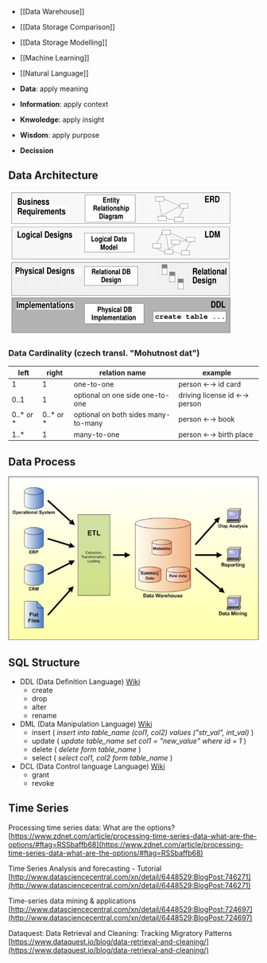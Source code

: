 - [[Data Warehouse]]
- [[Data Storage Comparison]]
- [[Data Storage Modelling]]
- [[Machine Learning]]
- [[Natural Language]]


- **Data**: apply meaning
- **Information**: apply context
- **Knwoledge**: apply insight
- **Wisdom**: apply purpose
- **Decission**



## Data Architecture
![DataArchitecture](DataArchitecture.png)

### Data Cardinality (czech transl. "Mohutnost dat")

| left | right | relation name  | example|
|------|-------|----------------|---------|
| 1 | 1 | one-to-one | person ←→ id card|
| 0..1 | 1 | optional on one side one-to-one | driving license id ←→ person|
| 0..* or * | 0..* or * | optional on both sides many-to-many | person ←→ book|
| 1..* | 1 | many-to-one | person ←→ birth place |


## Data Process

![DataProcess](DataProcessStore.jpg)


## SQL Structure

- DDL (Data Definition Language) [Wiki](https://en.wikipedia.org/wiki/Data_definition_language)
    - create
    - drop
    - alter
    - rename
- DML (Data Manipulation Language) [Wiki](https://en.wikipedia.org/wiki/Data_manipulation_language)
    - insert ( *insert into table_name (col1, col2) values ("str_val", int_val)* )
    - update ( *update table_name set col1 = "new_value" where id = 1* )
    - delete ( *delete form table_name* )
    - select ( *select col1, col2 form table_name* )
- DCL (Data Control language Language) [Wiki](http://github.com)
    - grant
    - revoke



## Time Series

Processing time series data: What are the options? [https://www.zdnet.com/article/processing-time-series-data-what-are-the-options/#ftag=RSSbaffb68](https://www.zdnet.com/article/processing-time-series-data-what-are-the-options/#ftag=RSSbaffb68)  
  
Time Series Analysis and forecasting - Tutorial [http://www.datasciencecentral.com/xn/detail/6448529:BlogPost:746271](http://www.datasciencecentral.com/xn/detail/6448529:BlogPost:746271)  
  
Time-series data mining & applications [http://www.datasciencecentral.com/xn/detail/6448529:BlogPost:724697](http://www.datasciencecentral.com/xn/detail/6448529:BlogPost:724697)  
  
Dataquest: Data Retrieval and Cleaning: Tracking Migratory Patterns [https://www.dataquest.io/blog/data-retrieval-and-cleaning/](https://www.dataquest.io/blog/data-retrieval-and-cleaning/)